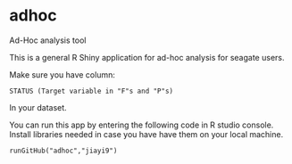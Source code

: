 # adhoc
Ad-Hoc analysis tool

This is a general R Shiny application for ad-hoc analysis for seagate users.

Make sure you have column:

    STATUS (Target variable in "F"s and "P"s)

In your dataset.

You can run this app by entering the following code in R studio console. Install libraries needed in case you have have them on your local machine.

    runGitHub("adhoc","jiayi9")
